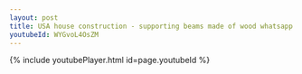 ```yaml
---
layout: post
title: USA house construction - supporting beams made of wood whatsapp status
youtubeId: WYGvoL4OsZM
---
```


{% include youtubePlayer.html id=page.youtubeId %}
